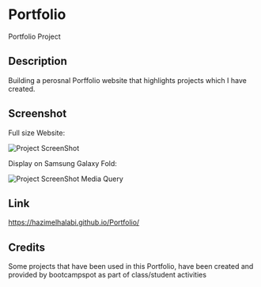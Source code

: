 # Portfolio

Portfolio Project 

## Description

Building a perosnal Porffolio website that highlights projects which I have created.

## Screenshot

Full size Website:

![Project ScreenShot](https://user-images.githubusercontent.com/114302485/198903642-9a8e3f0c-9248-42f8-8e96-c4ba26ad682b.png)

Display on Samsung Galaxy Fold:

![Project ScreenShot Media Query](https://user-images.githubusercontent.com/114302485/199132651-a1833b73-4662-4cd3-a429-ba9bef48b450.png)

## Link

https://hazimelhalabi.github.io/Portfolio/

## Credits

Some projects that have been used in this Portfolio, have been created and provided by bootcampspot as part of class/student activities
